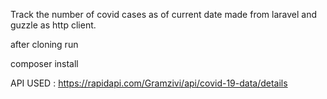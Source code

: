 Track the number of covid cases as of current date made from laravel and guzzle as http client.

after cloning run 

composer install

API USED : https://rapidapi.com/Gramzivi/api/covid-19-data/details
